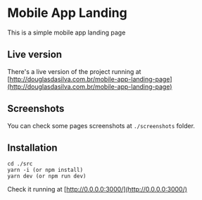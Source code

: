 # Mobile App Landing

This is a simple mobile app landing page

## Live version

There's a live version of the project running at [http://douglasdasilva.com.br/mobile-app-landing-page](http://douglasdasilva.com.br/mobile-app-landing-page)

## Screenshots

You can check some pages screenshots at `./screenshots` folder.

## Installation

```
cd ./src
yarn -i (or npm install)
yarn dev (or npm run dev)
```

Check it running at [http://0.0.0.0:3000/](http://0.0.0.0:3000/)
